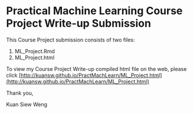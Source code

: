 # Practical Machine Learning Course Project Write-up Submission

This Course Project submission consists of two files:

1. ML_Project.Rmd
2. ML_Project.html

To view my Course Project Write-up compiled html file on the web, please click 
    [http://kuansw.github.io/PractMachLearn/ML_Project.html](http://kuansw.github.io/PractMachLearn/ML_Project.html)

Thank you,  

  Kuan Siew Weng

